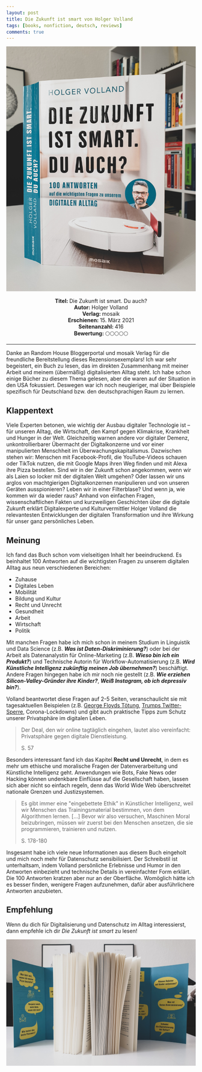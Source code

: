 ```yaml
---
layout: post
title: Die Zukunft ist smart von Holger Volland
tags: [books, nonfiction, deutsch, reviews]
comments: true
---
```


![cover](../assets/img/DieZukunftIstSmart2.jpg)

<div align="center"><strong>Titel: </strong>Die Zukunft ist smart. Du auch?</div>
<div align="center"><strong>Autor: </strong>Holger Volland</div>
<div align="center"><strong>Verlag: </strong>mosaik</div>
<div align="center"><strong>Erschienen: </strong>15. März 2021</div>
<div align="center"><strong>Seitenanzahl: </strong>416</div>
<div align="center"><strong>Bewertung: </strong> 🌕🌕🌕🌕🌕</div>

___

Danke an Random House Bloggerportal und mosaik Verlag für die freundliche Bereitstellung dieses Rezensionsexemplars! Ich war sehr begeistert, ein Buch zu lesen, das im direkten Zusammenhang mit meiner Arbeit und meinem (übermäßig) digitalisierten Alltag steht. Ich habe schon einige Bücher zu diesem Thema gelesen, aber die waren auf der Situation in den USA fokussiert. Deswegen war ich noch neugieriger, mal über Beispiele spezifisch für Deutschland bzw. den deutschprachigen Raum zu lernen.

## Klappentext
Viele Experten betonen, wie wichtig der Ausbau digitaler Technologie ist – für unseren Alltag, die Wirtschaft, den Kampf gegen Klimakrise, Krankheit und Hunger in der Welt. Gleichzeitig warnen andere vor digitaler Demenz, unkontrollierbarer Übermacht der Digitalkonzerne und vor einer manipulierten Menschheit im Überwachungskapitalismus. Dazwischen stehen wir: Menschen mit Facebook-Profil, die YouTube-Videos schauen oder TikTok nutzen, die mit Google Maps ihren Weg finden und mit Alexa ihre Pizza bestellen. Sind wir in der Zukunft schon angekommen, wenn wir als Laien so locker mit der digitalen Welt umgehen? Oder lassen wir uns arglos von machtgierigen Digitalkonzernen manipulieren und von unseren Geräten ausspionieren? Leben wir in einer Filterblase? Und wenn ja, wie kommen wir da wieder raus? Anhand von einfachen Fragen, wissenschaftlichen Fakten und kurzweiligen Geschichten über die digitale Zukunft erklärt Digitalexperte und Kulturvermittler Holger Volland die relevantesten Entwicklungen der digitalen Transformation und ihre Wirkung für unser ganz persönliches Leben.

## Meinung
Ich fand das Buch schon vom vielseitigen Inhalt her beeindruckend. Es beinhaltet 100 Antworten auf die wichtigsten Fragen zu unserem digitalen Alltag aus neun verschiedenen Bereichen:
* Zuhause
* Digitales Leben
* Mobilität
* Bildung und Kultur
* Recht und Unrecht
* Gesundheit
* Arbeit
* Wirtschaft
* Politik

Mit manchen Fragen habe ich mich schon in meinem Studium in Linguistik und Data Science (z.B. ***Was ist Daten-Diskriminierung?***) oder bei der Arbeit als Datenanalystin für Online-Marketing (z.B. ***Wieso bin ich ein Produkt?***) und Technische Autorin für Workflow-Automatisierung (z.B. ***Wird Künstliche Intelligenz zukünftig meinen Job übernehmen?***) beschäftigt. Andere Fragen hingegen habe ich mir noch nie gestellt (z.B. ***Wie erziehen Silicon-Valley-Gründer ihre Kinder?***, ***Weiß Instagram, ob ich depressiv bin?***).

Volland beantwortet diese Fragen auf 2-5 Seiten, veranschaulicht sie mit tagesaktuellen Beispielen (z.B. [George Floyds Tötung](https://www.georgefloydmemorialfoundation.org/), [Trumps Twitter-Sperre](https://www.dw.com/de/diskussionen-um-trumps-twitter-sperre/a-56227331), Corona-Lockdowns) und gibt auch praktische Tipps zum Schutz unserer Privatsphäre im digitalen Leben.

> Der Deal, den wir online tagtäglich eingehen, lautet also vereinfacht: Privatsphäre gegen digitale Dienstleistung.
> 
> S. 57

Besonders interessant fand ich das Kapitel **Recht und Unrecht**, in dem es mehr um ethische und moralische Fragen der Datenverarbeitung und Künstliche Intelligenz geht. Anwendungen wie Bots, Fake News oder Hacking können undenkbare Einflüsse auf die Gesellschaft haben, lassen sich aber nicht so einfach regeln, denn das World Wide Web überschreitet nationale Grenzen und Justizsystemen.

> Es gibt immer eine "eingebettete Ethik" in Künstlicher Intelligenz, weil wir Menschen das Trainingsmaterial bestimmen, von dem Algorithmen lernen. [...] Bevor wir also versuchen, Maschinen Moral beizubringen, müssen wir zuerst bei den Menschen ansetzen, die sie programmieren, trainieren und nutzen.
> 
> S. 178-180

Insgesamt habe ich viele neue Informationen aus diesem Buch eingeholt und mich noch mehr für Datenschutz sensibilisiert. Der Schreibstil ist unterhaltsam, indem Volland persönliche Erlebnisse und Humor in den Antworten einbezieht und technische Details in vereinfachter Form erklärt. Die 100 Antworten kratzen aber nur an der Oberfläche. Womöglich hätte ich es besser finden, wenigere Fragen aufzunehmen, dafür aber ausführlichere Antworten anzubieten.

## Empfehlung
Wenn du dich für Digitalisierung und Datenschutz im Alltag interessierst, dann empfehle ich dir *Die Zukunft ist smart* zu lesen!

![cover](../assets/img/DieZukunftIstSmart1.jpg)
